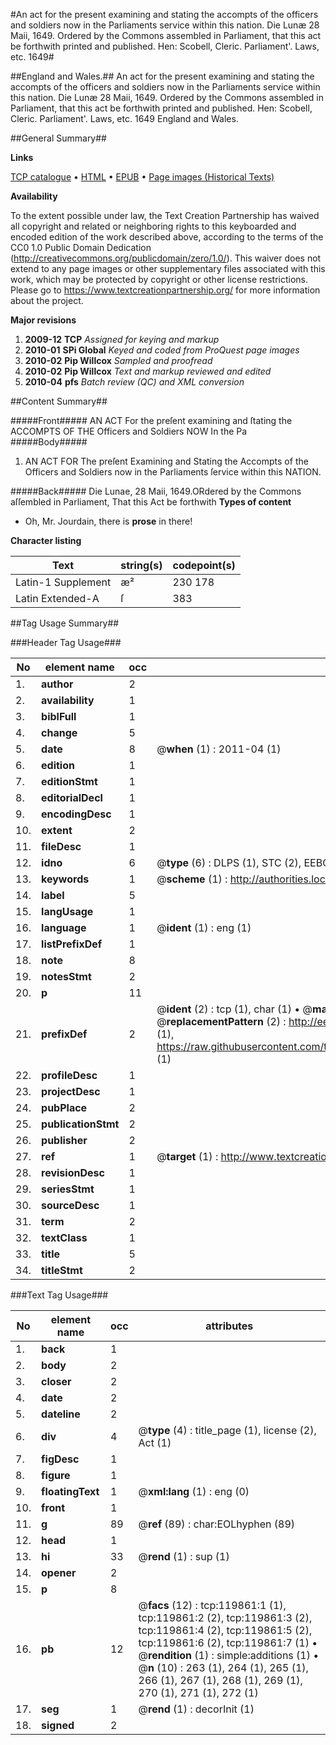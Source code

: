 #An act for the present examining and stating the accompts of the officers and soldiers now in the Parliaments service within this nation. Die Lunæ 28 Maii, 1649. Ordered by the Commons assembled in Parliament, that this act be forthwith printed and published. Hen: Scobell, Cleric. Parliament'. Laws, etc. 1649#

##England and Wales.##
An act for the present examining and stating the accompts of the officers and soldiers now in the Parliaments service within this nation. Die Lunæ 28 Maii, 1649. Ordered by the Commons assembled in Parliament, that this act be forthwith printed and published. Hen: Scobell, Cleric. Parliament'.
Laws, etc. 1649
England and Wales.

##General Summary##

**Links**

[TCP catalogue](http://www.ota.ox.ac.uk/tcp/)  • 
[HTML](http://tei.it.ox.ac.uk/tcp/Texts-HTML/free/A74/A74311.html)  • 
[EPUB](http://tei.it.ox.ac.uk/tcp/Texts-EPUB/free/A74/A74311.epub) • 
[Page images (Historical Texts)](https://historicaltexts.jisc.ac.uk/eebo-99867545e)

**Availability**

To the extent possible under law, the Text Creation Partnership has waived all copyright and related or neighboring rights to this keyboarded and encoded edition of the work described above, according to the terms of the CC0 1.0 Public Domain Dedication (http://creativecommons.org/publicdomain/zero/1.0/). This waiver does not extend to any page images or other supplementary files associated with this work, which may be protected by copyright or other license restrictions. Please go to https://www.textcreationpartnership.org/ for more information about the project.

**Major revisions**

1. __2009-12__ __TCP__ *Assigned for keying and markup*
1. __2010-01__ __SPi Global__ *Keyed and coded from ProQuest page images*
1. __2010-02__ __Pip Willcox__ *Sampled and proofread*
1. __2010-02__ __Pip Willcox__ *Text and markup reviewed and edited*
1. __2010-04__ __pfs__ *Batch review (QC) and XML conversion*

##Content Summary##

#####Front#####
AN ACT For the preſent examining and ſtating the ACCOMPTS OF THE Officers and Soldiers NOW In the Pa
#####Body#####

1. AN ACT FOR The preſent Examining and Stating the Accompts of the Officers and Soldiers now in the Parliaments ſervice within this NATION.

#####Back#####
Die Lunae, 28 Maii, 1649.ORdered by the Commons aſſembled in Parliament, That this Act be forthwith 
**Types of content**

  * Oh, Mr. Jourdain, there is **prose** in there!

**Character listing**


|Text|string(s)|codepoint(s)|
|---|---|---|
|Latin-1 Supplement|æ²|230 178|
|Latin Extended-A|ſ|383|

##Tag Usage Summary##

###Header Tag Usage###

|No|element name|occ|attributes|
|---|---|---|---|
|1.|__author__|2||
|2.|__availability__|1||
|3.|__biblFull__|1||
|4.|__change__|5||
|5.|__date__|8| @__when__ (1) : 2011-04 (1)|
|6.|__edition__|1||
|7.|__editionStmt__|1||
|8.|__editorialDecl__|1||
|9.|__encodingDesc__|1||
|10.|__extent__|2||
|11.|__fileDesc__|1||
|12.|__idno__|6| @__type__ (6) : DLPS (1), STC (2), EEBO-CITATION (1), PROQUEST (1), VID (1)|
|13.|__keywords__|1| @__scheme__ (1) : http://authorities.loc.gov/ (1)|
|14.|__label__|5||
|15.|__langUsage__|1||
|16.|__language__|1| @__ident__ (1) : eng (1)|
|17.|__listPrefixDef__|1||
|18.|__note__|8||
|19.|__notesStmt__|2||
|20.|__p__|11||
|21.|__prefixDef__|2| @__ident__ (2) : tcp (1), char (1)  •  @__matchPattern__ (2) : ([0-9\-]+):([0-9IVX]+) (1), (.+) (1)  •  @__replacementPattern__ (2) : http://eebo.chadwyck.com/downloadtiff?vid=$1&page=$2 (1), https://raw.githubusercontent.com/textcreationpartnership/Texts/master/tcpchars.xml#$1 (1)|
|22.|__profileDesc__|1||
|23.|__projectDesc__|1||
|24.|__pubPlace__|2||
|25.|__publicationStmt__|2||
|26.|__publisher__|2||
|27.|__ref__|1| @__target__ (1) : http://www.textcreationpartnership.org/docs/. (1)|
|28.|__revisionDesc__|1||
|29.|__seriesStmt__|1||
|30.|__sourceDesc__|1||
|31.|__term__|2||
|32.|__textClass__|1||
|33.|__title__|5||
|34.|__titleStmt__|2||


###Text Tag Usage###

|No|element name|occ|attributes|
|---|---|---|---|
|1.|__back__|1||
|2.|__body__|2||
|3.|__closer__|2||
|4.|__date__|2||
|5.|__dateline__|2||
|6.|__div__|4| @__type__ (4) : title_page (1), license (2), Act (1)|
|7.|__figDesc__|1||
|8.|__figure__|1||
|9.|__floatingText__|1| @__xml:lang__ (1) : eng (0)|
|10.|__front__|1||
|11.|__g__|89| @__ref__ (89) : char:EOLhyphen (89)|
|12.|__head__|1||
|13.|__hi__|33| @__rend__ (1) : sup (1)|
|14.|__opener__|2||
|15.|__p__|8||
|16.|__pb__|12| @__facs__ (12) : tcp:119861:1 (1), tcp:119861:2 (2), tcp:119861:3 (2), tcp:119861:4 (2), tcp:119861:5 (2), tcp:119861:6 (2), tcp:119861:7 (1)  •  @__rendition__ (1) : simple:additions (1)  •  @__n__ (10) : 263 (1), 264 (1), 265 (1), 266 (1), 267 (1), 268 (1), 269 (1), 270 (1), 271 (1), 272 (1)|
|17.|__seg__|1| @__rend__ (1) : decorInit (1)|
|18.|__signed__|2||
